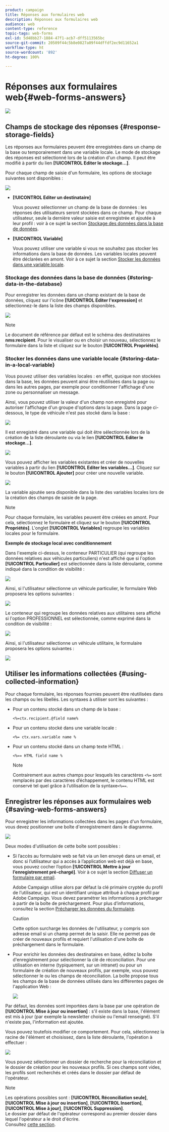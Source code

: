```yaml
---
product: campaign
title: Réponses aux formulaires web
description: Réponses aux formulaires web
audience: web
content-type: reference
topic-tags: web-forms
exl-id: 5d48bb27-1884-47f1-acb7-dff5113565bc
source-git-commit: 20509f44c5b8e0827a09f44dffdf2ec9d11652a1
workflow-type: ht
source-wordcount: '892'
ht-degree: 100%

---
```


# Réponses aux formulaires web{#web-forms-answers}

![](../../assets/common.svg)

## Champs de stockage des réponses {#response-storage-fields}

Les réponses aux formulaires peuvent être enregistrées dans un champ de la base ou temporairement dans une variable locale. Le mode de stockage des réponses est sélectionné lors de la création d&#39;un champ. Il peut être modifié à partir du lien **[!UICONTROL Editer le stockage...]**.

Pour chaque champ de saisie d&#39;un formulaire, les options de stockage suivantes sont disponibles :

![](assets/s_ncs_admin_survey_select_storage.png)

* **[!UICONTROL Editer un destinataire]**

   Vous pouvez sélectionner un champ de la base de données : les réponses des utilisateurs seront stockées dans ce champ. Pour chaque utilisateur, seule la dernière valeur saisie est enregistrée et ajoutée à leur profil : voir à ce sujet la section [Stockage des données dans la base de données](#storing-data-in-the-database).

* **[!UICONTROL Variable]**

   Vous pouvez utiliser une variable si vous ne souhaitez pas stocker les informations dans la base de données. Les variables locales peuvent être déclarées en amont. Voir à ce sujet la section [Stocker les données dans une variable locale](#storing-data-in-a-local-variable).

### Stockage des données dans la base de données {#storing-data-in-the-database}

Pour enregistrer les données dans un champ existant de la base de données, cliquez sur l&#39;icône **[!UICONTROL Editer l&#39;expression]** et sélectionnez-le dans la liste des champs disponibles.

![](assets/s_ncs_admin_survey_storage_type1.png)

>[!NOTE]
>
>Le document de référence par défaut est le schéma des destinataires **nms:recipient**. Pour le visualiser ou en choisir un nouveau, sélectionnez le formulaire dans la liste et cliquez sur le bouton **[!UICONTROL Propriétés]**.

### Stocker les données dans une variable locale {#storing-data-in-a-local-variable}

Vous pouvez utiliser des variables locales : en effet, quoique non stockées dans la base, les données peuvent ainsi être réutilisées dans la page ou dans les autres pages, par exemple pour conditionner l&#39;affichage d&#39;une zone ou personnaliser un message.

Ainsi, vous pouvez utiliser la valeur d&#39;un champ non enregistré pour autoriser l&#39;affichage d&#39;un groupe d&#39;options dans la page. Dans la page ci-dessous, le type de véhicule n&#39;est pas stocké dans la base :

![](assets/s_ncs_admin_survey_no_storage_variable.png)

Il est enregistré dans une variable qui doit être sélectionnée lors de la création de la liste déroulante ou via le lien **[!UICONTROL Editer le stockage...]**.

![](assets/s_ncs_admin_survey_no_storage_variable2.png)

Vous pouvez afficher les variables existantes et créer de nouvelles variables à partir du lien **[!UICONTROL Editer les variables...]**. Cliquez sur le bouton **[!UICONTROL Ajouter]** pour créer une nouvelle variable.

![](assets/s_ncs_admin_survey_add_a_variable.png)

La variable ajoutée sera disponible dans la liste des variables locales lors de la création des champs de saisie de la page.

>[!NOTE]
>
>Pour chaque formulaire, les variables peuvent être créées en amont. Pour cela, sélectionnez le formulaire et cliquez sur le bouton **[!UICONTROL Propriétés]**. L&#39;onglet **[!UICONTROL Variables]** regroupe les variables locales pour le formulaire.

**Exemple de stockage local avec conditionnement**

Dans l&#39;exemple ci-dessus, le conteneur PARTICULIER (qui regroupe les données relatives aux véhicules particuliers) n&#39;est affiché que si l&#39;option **[!UICONTROL Particulier]** est sélectionnée dans la liste déroulante, comme indiqué dans la condition de visibilité :

![](assets/s_ncs_admin_survey_add_a_condition.png)

Ainsi, si l&#39;utilisateur sélectionne un véhicule particulier, le formulaire Web proposera les options suivantes :

![](assets/s_ncs_admin_survey_no_storage_conda.png)

Le conteneur qui regroupe les données relatives aux utilitaires sera affiché si l&#39;option PROFESSIONNEL est sélectionnée, comme exprimé dans la condition de visibilité :

![](assets/s_ncs_admin_survey_view_a_condition.png)

Ainsi, si l&#39;utilisateur sélectionne un véhicule utilitaire, le formulaire proposera les options suivantes :

![](assets/s_ncs_admin_survey_no_storage_condb.png)

## Utiliser les informations collectées {#using-collected-information}

Pour chaque formulaire, les réponses fournies peuvent être réutilisées dans les champs ou les libellés. Les syntaxes à utiliser sont les suivantes :

* Pour un contenu stocké dans un champ de la base :

   ```
   <%=ctx.recipient.@field name%
   ```

* Pour un contenu stocké dans une variable locale :

   ```
   <%= ctx.vars.variable name %
   ```

* Pour un contenu stocké dans un champ texte HTML :

   ```
   <%== HTML field name %
   ```

   >[!NOTE]
   >
   >Contrairement aux autres champs pour lesquels les caractères `<%=` sont remplacés par des caractères d’échappement, le contenu HTML est conservé tel quel grâce à l’utilisation de la syntaxe`<%==`.

## Enregistrer les réponses aux formulaires web {#saving-web-forms-answers}

Pour enregistrer les informations collectées dans les pages d&#39;un formulaire, vous devez positionner une boîte d&#39;enregistrement dans le diagramme.

![](assets/s_ncs_admin_survey_save_box.png)

Deux modes d&#39;utilisation de cette boîte sont possibles :

* Si l’accès au formulaire web se fait via un lien envoyé dans un email, et donc si l’utilisateur qui a accès à l’application web est déjà en base, vous pouvez cocher l’option **[!UICONTROL Mettre à jour l’enregistrement pré-chargé]**. Voir à ce sujet la section [Diffuser un formulaire par email](publishing-a-web-form.md#delivering-a-form-via-email).

   Adobe Campaign utilise alors par défaut la clé primaire cryptée du profil de l’utilisateur, qui est un identifiant unique attribué à chaque profil par Adobe Campaign. Vous devez paramétrer les informations à précharger à partir de la boîte de préchargement. Pour plus d’informations, consultez la section [Précharger les données du formulaire](publishing-a-web-form.md#pre-loading-the-form-data).

   >[!CAUTION]
   >
   >Cette option surcharge les données de l&#39;utilisateur, y compris son adresse email si un champ permet de la saisir. Elle ne permet pas de créer de nouveaux profils et requiert l&#39;utilisation d&#39;une boîte de préchargement dans le formulaire.

* Pour enrichir les données des destinataires en base, éditez la boîte d&#39;enregistrement pour sélectionner la clé de réconciliation. Pour une utilisation en interne (typiquement, sur un intranet) ou pour un formulaire de création de nouveaux profils, par exemple, vous pouvez sélectionner le ou les champs de réconciliation. La boîte propose tous les champs de la base de données utilisés dans les différentes pages de l&#39;application Web :

   ![](assets/s_ncs_admin_survey_save_box_edit.png)

Par défaut, les données sont importées dans la base par une opération de **[!UICONTROL Mise à jour ou insertion]** : s&#39;il existe dans la base, l&#39;élément est mis à jour (par exemple la newsletter choisie ou l&#39;email renseigné). S&#39;il n&#39;existe pas, l&#39;information est ajoutée.

Vous pouvez toutefois modifier ce comportement. Pour cela, sélectionnez la racine de l&#39;élément et choisissez, dans la liste déroulante, l&#39;opération à effectuer :

![](assets/s_ncs_admin_survey_save_operation.png)

Vous pouvez sélectionner un dossier de recherche pour la réconciliation et le dossier de création pour les nouveaux profils. Si ces champs sont vides, les profils sont recherchés et créés dans le dossier par défaut de l&#39;opérateur.

>[!NOTE]
>
>Les opérations possibles sont : **[!UICONTROL Réconciliation seule]**,**[!UICONTROL Mise à jour ou insertion]**, **[!UICONTROL Insertion]**, **[!UICONTROL Mise à jour]**, **[!UICONTROL Suppression]**.\
>Le dossier par défaut de l&#39;opérateur correspond au premier dossier dans lequel l&#39;opérateur a le droit d&#39;écrire.\
>Consultez [cette section](../../platform/using/access-management.md).
